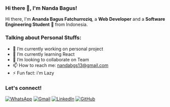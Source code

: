 ### Hi there 👋, I'm Nanda Bagus!

Hi there, I'm **Ananda Bagus Fatchurroziq**, a **Web Developer** and a **Software Engineering Student** 🚀 from Indonesia.

### Talking about Personal Stuffs:
- 🔭 I’m currently working on personal project
- 🌱 I’m currently learning React
- 👯 I’m looking to collaborate on Team
- 📫 How to reach me: <a href="mailto:nandabgs13@gmail.com">nandabgs13@gmail.com</a>
- ⚡ Fun fact: i'm Lazy

### Let's connect!

[![WhatsApp](https://img.shields.io/badge/WhatsApp-25D366?style=for-the-badge&logo=whatsapp&logoColor=white)](https://wa.me/6282228507585)
[![Gmail](https://img.shields.io/badge/Gmail-EA4335?style=for-the-badge&logo=gmail&logoColor=white)](mailto:nandabgs13@gmail.com?subject=github_message)
[![LinkedIn](https://img.shields.io/badge/LinkedIn-0A66C2?style=for-the-badge&logo=linkedin&logoColor=white)](https://www.linkedin.com/in/Nandbgus)
[![GitHub](https://img.shields.io/badge/GitHub-181717?style=for-the-badge&logo=github&logoColor=white)](https://github.com/Nandbgus?tab=follow)
